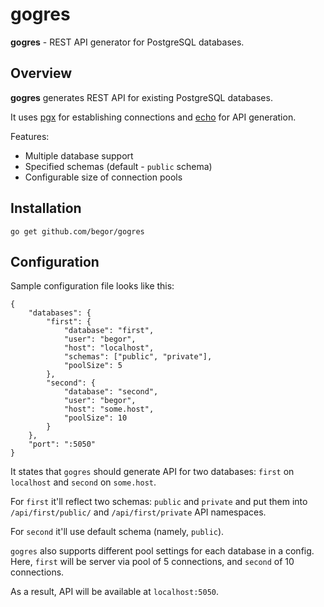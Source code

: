 # gogres

**gogres** - REST API generator for PostgreSQL databases.

## Overview

**gogres** generates REST API for existing PostgreSQL databases.

It uses [pgx](https://github.com/jackc/pgx) for establishing connections and [echo](https://github.com/labstack/echo) for API generation.

Features:
- Multiple database support
- Specified schemas (default - `public` schema)
- Configurable size of connection pools

## Installation

`go get github.com/begor/gogres`

## Configuration

Sample configuration file looks like this:
```
{
    "databases": {
        "first": {
            "database": "first",
            "user": "begor", 
            "host": "localhost",
            "schemas": ["public", "private"], 
            "poolSize": 5
        },
        "second": {
            "database": "second", 
            "user": "begor", 
            "host": "some.host",
            "poolSize": 10
        }
    },
    "port": ":5050"
}
```

It states that `gogres` should generate API for two databases: `first` on `localhost` and `second` on `some.host`. 

For `first` it'll reflect two schemas: `public` and `private` and put them into `/api/first/public/` and `/api/first/private` API namespaces.

For `second` it'll use default schema (namely, `public`).

`gogres` also supports different pool settings for each database in a config. Here, `first` will be server via pool of 5 connections, and `second` of 10 connections.

As a result, API will be available at `localhost:5050`.